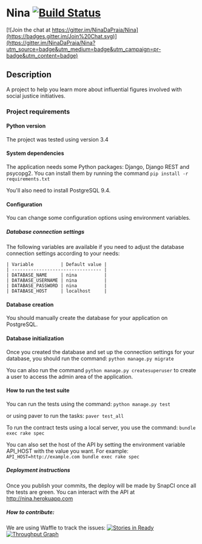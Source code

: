 Nina [![Build Status](https://snap-ci.com/NinaDaPraia/Nina/branch/master/build_image)](https://snap-ci.com/NinaDaPraia/Nina/branch/master)
===

[![Join the chat at https://gitter.im/NinaDaPraia/Nina](https://badges.gitter.im/Join%20Chat.svg)](https://gitter.im/NinaDaPraia/Nina?utm_source=badge&utm_medium=badge&utm_campaign=pr-badge&utm_content=badge)

## Description

A project to help you learn more about influential figures involved with social justice initiatives.

### Project requirements

#### Python version
  
  The project was tested using version 3.4

#### System dependencies
  
  The application needs some Python packages: Django, Django REST and psycopg2.
  You can install them by running the command ```pip install -r requirements.txt```

  You'll also need to install PostgreSQL 9.4.

#### Configuration
  
  You can change some configuration options using environment variables.

##### Database connection settings
    
  The following variables are available if you need to adjust the database connection settings according to your needs:

    | Variable          | Default value |
    | --------------------------------- |
    | DATABASE_NAME     | nina          |
    | DATABASE_USERNAME | nina          |
    | DATABASE_PASSWORD | nina          |
    | DATABASE_HOST     | localhost     |

#### Database creation
  
  You should manually create the database for your application on PostgreSQL.

#### Database initialization

  Once you created the database and set up the connection settings for your database, you should run the command:
  ```python manage.py migrate```

  You can also run the command ```python manage.py createsuperuser``` to create a user to access the admin area of the application.

#### How to run the test suite
  You can run the tests using the command:
  ```python manage.py test```
  
  or using paver to run the tasks:
  ```paver test_all```

  To run the contract tests using a local server, you use the command:
  ```bundle exec rake spec```

  You can also set the host of the API by setting the environment variable API_HOST with the value you want. For example:
  ```API_HOST=http://example.com bundle exec rake spec```

##### Deployment instructions
  Once you publish your commits, the deploy will be made by SnapCI once all the tests are green. You can interact with the API at http://nina.herokuapp.com

##### How to contribute: 
We are using Waffle to track the issues: 
[![Stories in Ready](https://badge.waffle.io/NinaDaPraia/nina.svg?label=ready&title=Ready)](http://waffle.io/NinaDaPraia/nina)
[![Throughput Graph](https://graphs.waffle.io/NinaDaPraia/nina/throughput.svg)](https://waffle.io/NinaDaPraia/nina/metrics)
